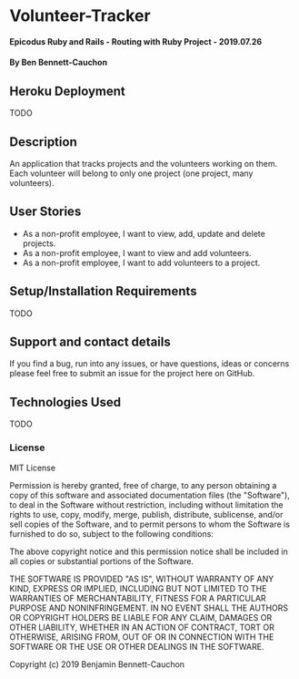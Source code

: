 # Volunteer-Tracker

#### Epicodus Ruby and Rails - Routing with Ruby Project - 2019.07.26

#### By Ben Bennett-Cauchon

## Heroku Deployment

TODO

## Description

An application that tracks projects and the volunteers working on them. Each volunteer will belong to only one project (one project, many volunteers).

## User Stories

* As a non-profit employee, I want to view, add, update and delete projects.
* As a non-profit employee, I want to view and add volunteers.
* As a non-profit employee, I want to add volunteers to a project.

## Setup/Installation Requirements

TODO

## Support and contact details

If you find a bug, run into any issues, or have questions, ideas or concerns please feel free to submit an issue for the project here on GitHub.

## Technologies Used

TODO

### License

MIT License

Permission is hereby granted, free of charge, to any person obtaining a copy of this software and associated documentation files (the "Software"), to deal in the Software without restriction, including without limitation the rights to use, copy, modify, merge, publish, distribute, sublicense, and/or sell copies of the Software, and to permit persons to whom the Software is furnished to do so, subject to the following conditions:

The above copyright notice and this permission notice shall be included in all copies or substantial portions of the Software.

THE SOFTWARE IS PROVIDED "AS IS", WITHOUT WARRANTY OF ANY KIND, EXPRESS OR IMPLIED, INCLUDING BUT NOT LIMITED TO THE WARRANTIES OF MERCHANTABILITY, FITNESS FOR A PARTICULAR PURPOSE AND NONINFRINGEMENT. IN NO EVENT SHALL THE AUTHORS OR COPYRIGHT HOLDERS BE LIABLE FOR ANY CLAIM, DAMAGES OR OTHER LIABILITY, WHETHER IN AN ACTION OF CONTRACT, TORT OR OTHERWISE, ARISING FROM, OUT OF OR IN CONNECTION WITH THE SOFTWARE OR THE USE OR OTHER DEALINGS IN THE SOFTWARE.

Copyright (c) 2019 Benjamin Bennett-Cauchon
